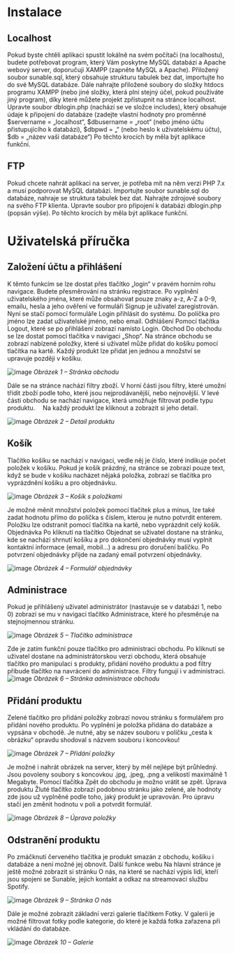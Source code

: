 # Instalace

## Localhost
Pokud byste chtěli aplikaci spustit lokálně na svém počítači (na localhostu), budete 
potřebovat program, který Vám poskytne MySQL databázi a Apache webový server, 
doporučuji XAMPP (zapněte MySQL a Apache).
Přiložený soubor sunable.sql, který obsahuje strukturu tabulek bez dat, importujte ho do 
své MySQL databáze.
Dále nahrajte přiložené soubory do složky htdocs programu XAMPP (nebo jiné složky, 
která plní stejný účel, pokud používáte jiný program), díky které můžete projekt zpřístupnit 
na stránce localhost.
Upravte soubor dblogin.php (nachází se ve složce includes), který obsahuje údaje 
k připojení do databáze (zadejte vlastní hodnoty pro proměnné $servername = „localhost“, 
$dbusername = „root“ (nebo jméno účtu přistupujícího k databázi), $dbpwd = „“ (nebo 
heslo k uživatelskému účtu), $db = „název vaší databáze“)
Po těchto krocích by měla být aplikace funkční.

## FTP
Pokud chcete nahrát aplikaci na server, je potřeba mít na něm verzi PHP 7.x a musí 
podporovat MySQL databázi.
Importujte soubor sunable.sql do databáze, nahraje se struktura tabulek bez dat.
Nahrajte zdrojové soubory na svého FTP klienta.
Upravte soubor pro připojení k databázi dblogin.php (popsán výše).
Po těchto krocích by měla být aplikace funkční.

# Uživatelská příručka

## Založení účtu a přihlášení
K těmto funkcím se lze dostat přes tlačítko „login“ v pravém horním rohu navigace. Budete přesměrování na stránku registrace.
Po vyplnění uživatelského jména, které může obsahovat pouze znaky a-z, A-Z a 0-9, emailu, hesla a jeho ověření ve formuláři Signup je uživatel zaregistrován. Nyní se stačí pomocí formuláře Login přihlásit do systému. Do políčka pro jméno lze zadat uživatelské jméno, nebo email.
Odhlášení
Pomocí tlačítka Logout, které se po přihlášení zobrazí namísto Login.
Obchod
Do obchodu se lze dostat pomocí tlačítka v navigaci „Shop“. Na stránce obchodu se zobrazí nabízené položky, které si uživatel může přidat do košíku pomocí tlačítka na kartě. Každý produkt lze přidat jen jednou a množství se upravuje později v košíku.

 ![image](https://github.com/frantisek-harcar/Maturitni-prace/assets/56251309/df84819b-4f2b-4226-b260-97b30a5549d6)
*Obrázek 1 – Stránka obchodu*

Dále se na stránce nachází filtry zboží. V horní části jsou filtry, které umožní třídit zboží podle toho, které jsou nejprodávanější, nebo nejnovější. V levé části obchodu se nachází navigace, která umožňuje filtrovat podle typu produktu. 
Na každý produkt lze kliknout a zobrazit si jeho detail.

 ![image](https://github.com/frantisek-harcar/Maturitni-prace/assets/56251309/714e27c0-3079-4de9-b71c-5eac1a7bec97)
*Obrázek 2 – Detail produktu*

## Košík
Tlačítko košíku se nachází v navigaci, vedle něj je číslo, které indikuje počet položek v košíku. Pokud je košík prázdný, na stránce se zobrazí pouze text, když se bude v košíku nacházet nějaká položka, zobrazí se tlačítka pro vyprázdnění košíku a pro objednávku.

 ![image](https://github.com/frantisek-harcar/Maturitni-prace/assets/56251309/3f7bb21f-bd65-472c-9819-e1638d67c16a)
*Obrázek 3 – Košík s položkami*

Je možné měnit množství položek pomocí tlačítek plus a mínus, lze také zadat hodnotu přímo do políčka s číslem, kterou je nutno potvrdit enterem.
Položku lze odstranit pomocí tlačítka na kartě, nebo vyprázdnit celý košík. 
Objednávka
Po kliknutí na tlačítko Objednat se uživatel dostane na stránku, kde se nachází shrnutí košíku a pro dokončení objednávky musí vyplnit kontaktní informace (email, mobil…) a adresu pro doručení balíčku.
Po potvrzení objednávky přijde na zadaný email potvrzení objednávky.

 ![image](https://github.com/frantisek-harcar/Maturitni-prace/assets/56251309/1a0ef1c7-e595-41a5-98a7-1470824d0164)
*Obrázek 4 – Formulář objednávky*

## Administrace
Pokud je přihlášený uživatel administrátor (nastavuje se v databázi 1, nebo 0) zobrazí se mu v navigaci tlačítko Administrace, které ho přesměruje na stejnojmennou stránku.

 ![image](https://github.com/frantisek-harcar/Maturitni-prace/assets/56251309/030dea92-f535-4f1b-956d-bf810d0989c9)
*Obrázek 5 – Tlačítko administrace*

Zde je zatím funkční pouze tlačítko pro administraci obchodu. Po kliknutí se uživatel dostane na administrátorskou verzi obchodu, která obsahuje tlačítko pro manipulaci s produkty, přidání nového produktu a pod filtry přibude tlačítko na navrácení do administrace. Filtry fungují i v administraci. 
![image](https://github.com/frantisek-harcar/Maturitni-prace/assets/56251309/4a0a3f74-2b9c-4dfa-aac4-6661917ca1bf)
*Obrázek 6 – Stránka administrace obchodu*

## Přidání produktu
Zelené tlačítko pro přidání položky zobrazí novou stránku s formulářem pro přidání nového produktu. Po vyplnění je položka přidána do databáze a vypsána v obchodě. Je nutné, aby se název souboru v políčku „cesta k obrázku“ opravdu shodoval s názvem souboru i koncovkou!

![image](https://github.com/frantisek-harcar/Maturitni-prace/assets/56251309/97b70318-2a2f-4ff8-a4b7-775afdc9639d)
*Obrázek 7 – Přidání položky*

Je možné i nahrát obrázek na server, který by měl nejlépe být průhledný. Jsou povoleny soubory s koncovkou .jpg, .jpeg, .png a velikostí maximálně 1 Megabyte.
Pomocí tlačítka Zpět do obchodu je možno vrátit se zpět.
Úprava produktu
Žluté tlačítko zobrazí podobnou stránku jako zelené, ale hodnoty zde jsou už vyplněné podle toho, jaký produkt je upravován. Pro úpravu stačí jen změnit hodnotu v poli a potvrdit formulář.

 ![image](https://github.com/frantisek-harcar/Maturitni-prace/assets/56251309/4199a071-15bd-4f9b-a637-36c0aebf51ff)
*Obrázek 8 – Úprava položky*

## Odstranění produktu
Po zmáčknutí červeného tlačítka je produkt smazán z obchodu, košíku i databáze a není možné jej obnovit.
Další funkce webu
Na hlavní stránce je ještě možné zobrazit si stránku O nás, na které se nachází výpis lidí, kteří jsou spojeni se Sunable, jejich kontakt a odkaz na streamovací službu Spotify.  

![image](https://github.com/frantisek-harcar/Maturitni-prace/assets/56251309/886132ee-18e1-4475-a290-5d63724cd372)
*Obrázek 9 – Stránka O nás*

Dále je možné zobrazit základní verzi galerie tlačítkem Fotky. V galerii je možné filtrovat fotky podle kategorie, do které je každá fotka zařazena při vkládání do databáze.

 ![image](https://github.com/frantisek-harcar/Maturitni-prace/assets/56251309/6ae28666-7ad2-40ee-a2a5-7fbdbe08a8b7)
*Obrázek 10 – Galerie*
